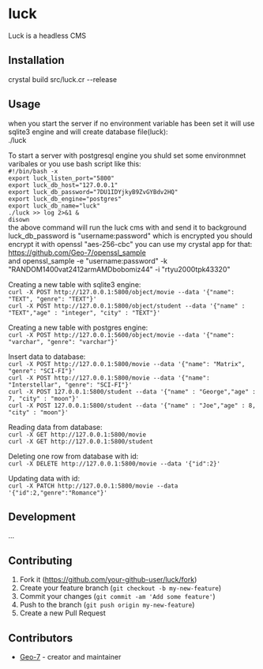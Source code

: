 # luck

Luck is a headless CMS

## Installation

crystal build src/luck.cr --release

## Usage
when you start the server if no environment variable has been set it will use sqlite3 engine and will create database file(luck):  
./luck  

To start a server with postgresql engine you shuld set some environmnet varibales or you use bash script like this:  
`#!/bin/bash -x`  
`export luck_listen_port="5800"`  
`export luck_db_host="127.0.0.1"`  
`export luck_db_password="7DU1IDYjkyB9ZvGYBdv2HQ"`  
`export luck_db_engine="postgres"`  
`export luck_db_name="luck"`  
`./luck >> log 2>&1 &`  
`disown`  
the above command will run the luck cms with and send it to background  
luck_db_password is "username:password" which is encrypted 
you should encrypt it with openssl "aes-256-cbc" you can use my crystal app for that:  
https://github.com/Geo-7/openssl_sample  
and openssl_sample -e "username:password" -k "RANDOM1400vat2412armAMDbobomiz44" -i "rtyu2000tpk43320"


Creating a new table with sqlite3 engine:  
`curl -X POST http://127.0.0.1:5800/object/movie --data '{"name": "TEXT", "genre": "TEXT"}'`  
`curl -X POST http://127.0.0.1:5800/object/student --data '{"name" : "TEXT","age" : "integer", "city" : "TEXT"}'`

Creating a new table with postgres engine:  
`curl -X POST http://127.0.0.1:5600/object/movie --data '{"name": "varchar", "genre": "varchar"}'`

Insert data to database:  
`curl -X POST http://127.0.0.1:5800/movie --data '{"name": "Matrix", "genre": "SCI-FI"}'`  
`curl -X POST http://127.0.0.1:5800/movie --data '{"name": "Interstellar", "genre": "SCI-FI"}'`  
`curl -X POST 127.0.0.1:5800/student --data '{"name" : "George","age" : 7, "city" : "moon"}'`  
`curl -X POST 127.0.0.1:5800/student --data '{"name" : "Joe","age" : 8, "city" : "moon"}'`  


Reading data from database:  
`curl -X GET http://127.0.0.1:5800/movie`   
`curl -X GET http://127.0.0.1:5800/student`    

Deleting one row from database with id:  
`curl -X DELETE http://127.0.0.1:5800/movie --data '{"id":2}'`

Updating data with id:  
`curl -X PATCH http://127.0.0.1:5800/movie --data '{"id":2,"genre":"Romance"}'`


## Development

...

## Contributing

1. Fork it (<https://github.com/your-github-user/luck/fork>)
2. Create your feature branch (`git checkout -b my-new-feature`)
3. Commit your changes (`git commit -am 'Add some feature'`)
4. Push to the branch (`git push origin my-new-feature`)
5. Create a new Pull Request

## Contributors

- [Geo-7](https://github.com/Geo-7) - creator and maintainer

